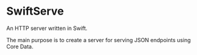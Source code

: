 SwiftServe
==========

An HTTP server written in Swift.

The main purpose is to create a server for serving JSON endpoints using Core Data.
